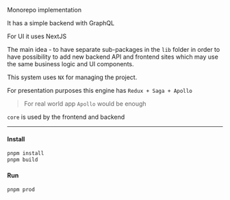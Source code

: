 Monorepo implementation

It has a simple backend with GraphQL

For UI it uses NextJS

The main idea - to have separate sub-packages in the
`lib` folder in order to have possibility to add new backend API
and frontend sites which may use the same business logic and UI
components.

This system uses `NX` for managing the project.

For presentation purposes this engine has `Redux + Saga + Apollo`

> For real world app `Apollo` would be enough

`core` is used by the frontend and backend

***

#### Install

```bash
pnpm install
pnpm build
```

#### Run

```bash
pnpm prod
```
